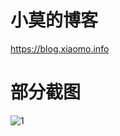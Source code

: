
# 小莫的博客
https://blog.xiaomo.info

# 部分截图
![1](https://cloud.githubusercontent.com/assets/12625278/19914379/29132ac6-a0e5-11e6-98de-204608d7045d.png)

